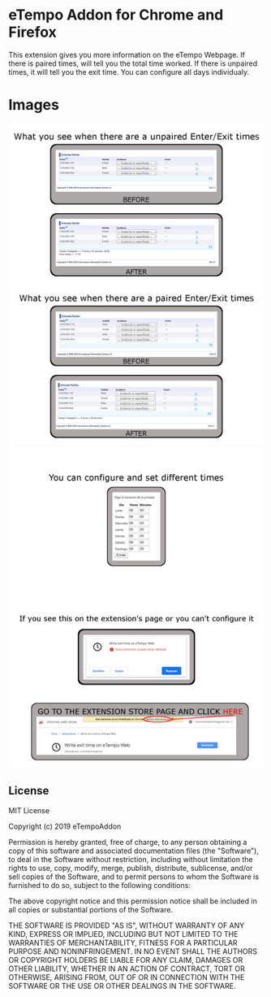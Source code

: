 # eTempo Addon for Chrome and Firefox

This extension gives you more information on the eTempo Webpage.
If there is paired times, will tell you the total time worked.
If there is unpaired times, it will tell you the exit time.
You can configure all days individualy.

# Images
![Text to show with unpaired times](https://github.com/victormartinezsimon/eTempoAddon/blob/master/Build/Images/Unpaired_Times/UnPairedTimes.png)
![Text to show with paired times](https://github.com/victormartinezsimon/eTempoAddon/blob/master/Build/Images/Paired_Times/PairedTimes.png)
![Configuration](https://github.com/victormartinezsimon/eTempoAddon/blob/master/Build/Images/Configuration/Configuration.png)
![Error installing the extension on chrome](https://github.com/victormartinezsimon/eTempoAddon/blob/master/Build/Images/Error_chrome/Error_instalation.png)


## License

MIT License

Copyright (c) 2019 eTempoAddon

Permission is hereby granted, free of charge, to any person obtaining a copy
of this software and associated documentation files (the "Software"), to deal
in the Software without restriction, including without limitation the rights
to use, copy, modify, merge, publish, distribute, sublicense, and/or sell
copies of the Software, and to permit persons to whom the Software is
furnished to do so, subject to the following conditions:

The above copyright notice and this permission notice shall be included in all
copies or substantial portions of the Software.

THE SOFTWARE IS PROVIDED "AS IS", WITHOUT WARRANTY OF ANY KIND, EXPRESS OR
IMPLIED, INCLUDING BUT NOT LIMITED TO THE WARRANTIES OF MERCHANTABILITY,
FITNESS FOR A PARTICULAR PURPOSE AND NONINFRINGEMENT. IN NO EVENT SHALL THE
AUTHORS OR COPYRIGHT HOLDERS BE LIABLE FOR ANY CLAIM, DAMAGES OR OTHER
LIABILITY, WHETHER IN AN ACTION OF CONTRACT, TORT OR OTHERWISE, ARISING FROM,
OUT OF OR IN CONNECTION WITH THE SOFTWARE OR THE USE OR OTHER DEALINGS IN THE
SOFTWARE.


